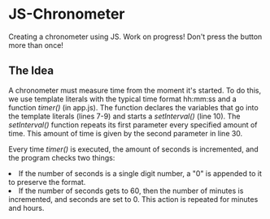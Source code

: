 # JS-Chronometer

Creating a chronometer using JS. Work on progress!
Don't press the button more than once!

## The Idea

A chronometer must measure time from the moment it's started. To do this, we use template literals with the typical time format hh:mm:ss and a function _timer()_ (in app.js). The function declares the variables that go into the template literals (lines 7-9) and starts a _setInterval()_ (line 10). The _setInterval()_ function repeats its first parameter every specified amount of time. This amount of time is given by the second parameter in line 30.

Every time _timer()_ is executed, the amount of seconds is incremented, and the program checks two things:

<li>If the number of seconds is a single digit number, a "0" is appended to it to preserve the format.
<li>If the number of seconds gets to 60, then the number of minutes is incremented, and seconds are set to 0. This action is repeated for minutes and hours.
